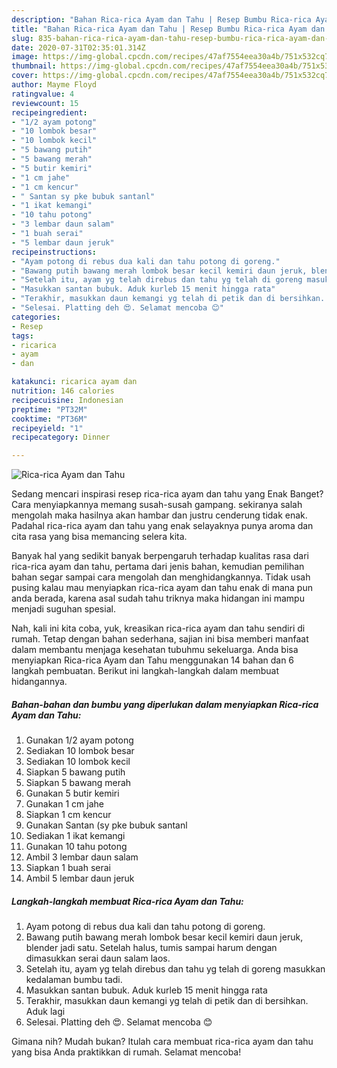 ```yaml
---
description: "Bahan Rica-rica Ayam dan Tahu | Resep Bumbu Rica-rica Ayam dan Tahu Yang Enak Dan Lezat"
title: "Bahan Rica-rica Ayam dan Tahu | Resep Bumbu Rica-rica Ayam dan Tahu Yang Enak Dan Lezat"
slug: 835-bahan-rica-rica-ayam-dan-tahu-resep-bumbu-rica-rica-ayam-dan-tahu-yang-enak-dan-lezat
date: 2020-07-31T02:35:01.314Z
image: https://img-global.cpcdn.com/recipes/47af7554eea30a4b/751x532cq70/rica-rica-ayam-dan-tahu-foto-resep-utama.jpg
thumbnail: https://img-global.cpcdn.com/recipes/47af7554eea30a4b/751x532cq70/rica-rica-ayam-dan-tahu-foto-resep-utama.jpg
cover: https://img-global.cpcdn.com/recipes/47af7554eea30a4b/751x532cq70/rica-rica-ayam-dan-tahu-foto-resep-utama.jpg
author: Mayme Floyd
ratingvalue: 4
reviewcount: 15
recipeingredient:
- "1/2 ayam potong"
- "10 lombok besar"
- "10 lombok kecil"
- "5 bawang putih"
- "5 bawang merah"
- "5 butir kemiri"
- "1 cm jahe"
- "1 cm kencur"
- " Santan sy pke bubuk santanl"
- "1 ikat kemangi"
- "10 tahu potong"
- "3 lembar daun salam"
- "1 buah serai"
- "5 lembar daun jeruk"
recipeinstructions:
- "Ayam potong di rebus dua kali dan tahu potong di goreng."
- "Bawang putih bawang merah lombok besar kecil kemiri daun jeruk, blender jadi satu. Setelah halus, tumis sampai harum dengan dimasukkan serai daun salam laos."
- "Setelah itu, ayam yg telah direbus dan tahu yg telah di goreng masukkan kedalaman bumbu tadi."
- "Masukkan santan bubuk. Aduk kurleb 15 menit hingga rata"
- "Terakhir, masukkan daun kemangi yg telah di petik dan di bersihkan. Aduk lagi"
- "Selesai. Platting deh 😍. Selamat mencoba 😊"
categories:
- Resep
tags:
- ricarica
- ayam
- dan

katakunci: ricarica ayam dan 
nutrition: 146 calories
recipecuisine: Indonesian
preptime: "PT32M"
cooktime: "PT36M"
recipeyield: "1"
recipecategory: Dinner

---
```



![Rica-rica Ayam dan Tahu](https://img-global.cpcdn.com/recipes/47af7554eea30a4b/751x532cq70/rica-rica-ayam-dan-tahu-foto-resep-utama.jpg)

Sedang mencari inspirasi resep rica-rica ayam dan tahu yang Enak Banget? Cara menyiapkannya memang susah-susah gampang. sekiranya salah mengolah maka hasilnya akan hambar dan justru cenderung tidak enak. Padahal rica-rica ayam dan tahu yang enak selayaknya punya aroma dan cita rasa yang bisa memancing selera kita.



Banyak hal yang sedikit banyak berpengaruh terhadap kualitas rasa dari rica-rica ayam dan tahu, pertama dari jenis bahan, kemudian pemilihan bahan segar sampai cara mengolah dan menghidangkannya. Tidak usah pusing kalau mau menyiapkan rica-rica ayam dan tahu enak di mana pun anda berada, karena asal sudah tahu triknya maka hidangan ini mampu menjadi suguhan spesial.


Nah, kali ini kita coba, yuk, kreasikan rica-rica ayam dan tahu sendiri di rumah. Tetap dengan bahan sederhana, sajian ini bisa memberi manfaat dalam membantu menjaga kesehatan tubuhmu sekeluarga. Anda bisa menyiapkan Rica-rica Ayam dan Tahu menggunakan 14 bahan dan 6 langkah pembuatan. Berikut ini langkah-langkah dalam membuat hidangannya.

<!--inarticleads1-->

##### Bahan-bahan dan bumbu yang diperlukan dalam menyiapkan Rica-rica Ayam dan Tahu:

1. Gunakan 1/2 ayam potong
1. Sediakan 10 lombok besar
1. Sediakan 10 lombok kecil
1. Siapkan 5 bawang putih
1. Siapkan 5 bawang merah
1. Gunakan 5 butir kemiri
1. Gunakan 1 cm jahe
1. Siapkan 1 cm kencur
1. Gunakan  Santan (sy pke bubuk santanl
1. Sediakan 1 ikat kemangi
1. Gunakan 10 tahu potong
1. Ambil 3 lembar daun salam
1. Siapkan 1 buah serai
1. Ambil 5 lembar daun jeruk




<!--inarticleads2-->

##### Langkah-langkah membuat Rica-rica Ayam dan Tahu:

1. Ayam potong di rebus dua kali dan tahu potong di goreng.
1. Bawang putih bawang merah lombok besar kecil kemiri daun jeruk, blender jadi satu. Setelah halus, tumis sampai harum dengan dimasukkan serai daun salam laos.
1. Setelah itu, ayam yg telah direbus dan tahu yg telah di goreng masukkan kedalaman bumbu tadi.
1. Masukkan santan bubuk. Aduk kurleb 15 menit hingga rata
1. Terakhir, masukkan daun kemangi yg telah di petik dan di bersihkan. Aduk lagi
1. Selesai. Platting deh 😍. Selamat mencoba 😊




Gimana nih? Mudah bukan? Itulah cara membuat rica-rica ayam dan tahu yang bisa Anda praktikkan di rumah. Selamat mencoba!
